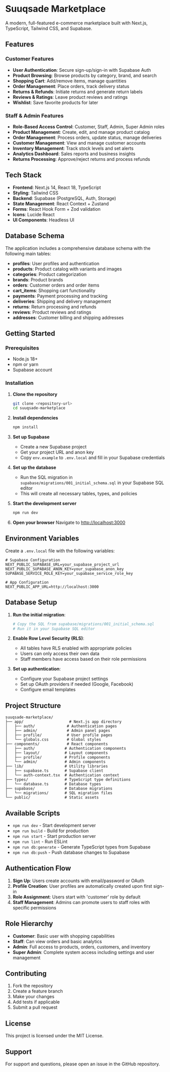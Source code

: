 # Suuqsade Marketplace

A modern, full-featured e-commerce marketplace built with Next.js, TypeScript, Tailwind CSS, and Supabase.

## Features

### Customer Features
- **User Authentication**: Secure sign-up/sign-in with Supabase Auth
- **Product Browsing**: Browse products by category, brand, and search
- **Shopping Cart**: Add/remove items, manage quantities
- **Order Management**: Place orders, track delivery status
- **Returns & Refunds**: Initiate returns and generate return labels
- **Reviews & Ratings**: Leave product reviews and ratings
- **Wishlist**: Save favorite products for later

### Staff & Admin Features
- **Role-Based Access Control**: Customer, Staff, Admin, Super Admin roles
- **Product Management**: Create, edit, and manage product catalog
- **Order Management**: Process orders, update status, manage deliveries
- **Customer Management**: View and manage customer accounts
- **Inventory Management**: Track stock levels and set alerts
- **Analytics Dashboard**: Sales reports and business insights
- **Returns Processing**: Approve/reject returns and process refunds

## Tech Stack

- **Frontend**: Next.js 14, React 18, TypeScript
- **Styling**: Tailwind CSS
- **Backend**: Supabase (PostgreSQL, Auth, Storage)
- **State Management**: React Context + Zustand
- **Forms**: React Hook Form + Zod validation
- **Icons**: Lucide React
- **UI Components**: Headless UI

## Database Schema

The application includes a comprehensive database schema with the following main tables:

- **profiles**: User profiles and authentication
- **products**: Product catalog with variants and images
- **categories**: Product categorization
- **brands**: Product brands
- **orders**: Customer orders and order items
- **cart_items**: Shopping cart functionality
- **payments**: Payment processing and tracking
- **deliveries**: Shipping and delivery management
- **returns**: Return processing and refunds
- **reviews**: Product reviews and ratings
- **addresses**: Customer billing and shipping addresses

## Getting Started

### Prerequisites

- Node.js 18+ 
- npm or yarn
- Supabase account

### Installation

1. **Clone the repository**
   ```bash
   git clone <repository-url>
   cd suuqsade-marketplace
   ```

2. **Install dependencies**
   ```bash
   npm install
   ```

3. **Set up Supabase**
   - Create a new Supabase project
   - Get your project URL and anon key
   - Copy `env.example` to `.env.local` and fill in your Supabase credentials

4. **Set up the database**
   - Run the SQL migration in `supabase/migrations/001_initial_schema.sql` in your Supabase SQL editor
   - This will create all necessary tables, types, and policies

5. **Start the development server**
   ```bash
   npm run dev
   ```

6. **Open your browser**
   Navigate to [http://localhost:3000](http://localhost:3000)

## Environment Variables

Create a `.env.local` file with the following variables:

```env
# Supabase Configuration
NEXT_PUBLIC_SUPABASE_URL=your_supabase_project_url
NEXT_PUBLIC_SUPABASE_ANON_KEY=your_supabase_anon_key
SUPABASE_SERVICE_ROLE_KEY=your_supabase_service_role_key

# App Configuration
NEXT_PUBLIC_APP_URL=http://localhost:3000
```

## Database Setup

1. **Run the initial migration**:
   ```bash
   # Copy the SQL from supabase/migrations/001_initial_schema.sql
   # Run it in your Supabase SQL editor
   ```

2. **Enable Row Level Security (RLS)**:
   - All tables have RLS enabled with appropriate policies
   - Users can only access their own data
   - Staff members have access based on their role permissions

3. **Set up authentication**:
   - Configure your Supabase project settings
   - Set up OAuth providers if needed (Google, Facebook)
   - Configure email templates

## Project Structure

```
suuqsade-marketplace/
├── app/                    # Next.js app directory
│   ├── auth/              # Authentication pages
│   ├── admin/             # Admin panel pages
│   ├── profile/           # User profile pages
│   └── globals.css        # Global styles
├── components/            # React components
│   ├── auth/             # Authentication components
│   ├── layout/           # Layout components
│   ├── profile/          # Profile components
│   └── admin/            # Admin components
├── lib/                  # Utility libraries
│   ├── supabase.ts       # Supabase client
│   └── auth-context.tsx  # Authentication context
├── types/                # TypeScript type definitions
│   └── database.ts       # Database types
├── supabase/             # Database migrations
│   └── migrations/       # SQL migration files
└── public/               # Static assets
```

## Available Scripts

- `npm run dev` - Start development server
- `npm run build` - Build for production
- `npm run start` - Start production server
- `npm run lint` - Run ESLint
- `npm run db:generate` - Generate TypeScript types from Supabase
- `npm run db:push` - Push database changes to Supabase

## Authentication Flow

1. **Sign Up**: Users create accounts with email/password or OAuth
2. **Profile Creation**: User profiles are automatically created upon first sign-in
3. **Role Assignment**: Users start with 'customer' role by default
4. **Staff Management**: Admins can promote users to staff roles with specific permissions

## Role Hierarchy

- **Customer**: Basic user with shopping capabilities
- **Staff**: Can view orders and basic analytics
- **Admin**: Full access to products, orders, customers, and inventory
- **Super Admin**: Complete system access including settings and user management

## Contributing

1. Fork the repository
2. Create a feature branch
3. Make your changes
4. Add tests if applicable
5. Submit a pull request

## License

This project is licensed under the MIT License.

## Support

For support and questions, please open an issue in the GitHub repository.

































